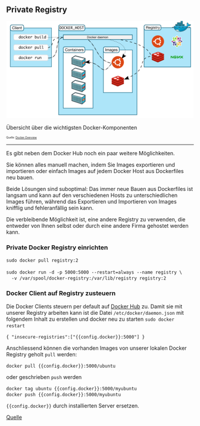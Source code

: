 Private Registry
----------------

![](../../../images/Docker/Images.png)

Übersicht über die wichtigsten Docker-Komponenten

<p style="font-size: 0.5em">Quelle: <a href="https://docs.docker.com/engine/understanding-docker/">Docker Overview</a></p>

- - -

Es gibt neben dem Docker Hub noch ein paar weitere Möglichkeiten. 

Sie können alles manuell machen, indem Sie Images exportieren und importieren oder einfach Images auf jedem Docker Host aus Dockerfiles neu bauen. 

Beide Lösungen sind suboptimal: Das immer neue Bauen aus Dockerfiles ist langsam und kann auf den verschiedenen Hosts zu unterschiedlichen Images führen, während das Exportieren und Importieren von Images knifflig und fehleranfällig sein kann.

Die verbleibende Möglichkeit ist, eine andere Registry zu verwenden, die entweder von Ihnen selbst oder durch eine andere Firma gehostet werden kann.

### Private Docker Registry einrichten

	sudo docker pull registry:2
	
	sudo docker run -d -p 5000:5000 --restart=always --name registry \
	  -v /var/spool/docker-registry:/var/lib/registry registry:2
	
### Docker Client auf Registry zusteuern

Die Docker Clients steuern per default auf [Docker Hub](https://hub.docker.com/) zu. Damit sie mit unserer Registry arbeiten
kann ist die Datei `/etc/docker/daemon.json` mit folgendem Inhalt zu erstellen und docker neu zu starten `sudo docker restart`

	{ "insecure-registries":["{{config.docker}}:5000"] }
	
Anschliessend können die vorhanden Images von unserer lokalen Docker Registry geholt `pull` werden:

	docker pull {{config.docker}}:5000/ubuntu

oder geschrieben `push` werden

	docker tag ubuntu {{config.docker}}:5000/myubuntu
	docker push {{config.docker}}:5000/myubuntu

`{{config.docker}}` durch installierten Server ersetzen.

[Quelle](https://github.com/docker/distribution/issues/1874)	

